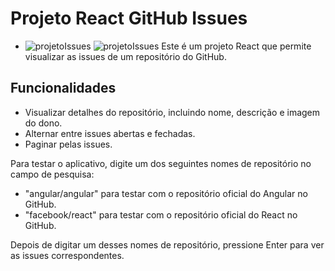 # Projeto React GitHub Issues
- ![projetoIssues](https://react-git-hub-issues.vercel.app/)
![projetoIssues](https://github.com/Amanayaradev/React-GitHub-Issues/assets/99840582/55bd1bd6-1bc4-4bd6-ade9-2edad3dc229a)
Este é um projeto React que permite visualizar as issues de um repositório do GitHub.

## Funcionalidades

- Visualizar detalhes do repositório, incluindo nome, descrição e imagem do dono.
- Alternar entre issues abertas e fechadas.
- Paginar pelas issues.

Para testar o aplicativo, digite um dos seguintes nomes de repositório no campo de pesquisa:

- "angular/angular" para testar com o repositório oficial do Angular no GitHub.
- "facebook/react" para testar com o repositório oficial do React no GitHub.

Depois de digitar um desses nomes de repositório, pressione Enter para ver as issues correspondentes.

